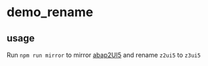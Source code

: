 # demo_rename

## usage
Run `npm run mirror` to mirror [abap2UI5](https://github.com/abap2UI5/abap2UI5) and rename `z2ui5` to `z3ui5` 
